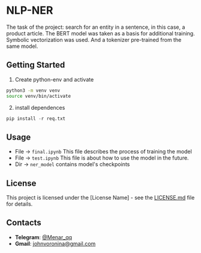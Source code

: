 # NLP-NER
 
The task of the project: search for an entity in a sentence, in this case, a product article. The BERT model was taken as a basis for additional training. Symbolic vectorization was used. And a tokenizer pre-trained from the same model.

## Getting Started

1) Create python-env and activate 

```bash 
python3 -m venv venv
source venv/bin/activate
```

2) install dependences
```python
pip install -r req.txt
```

## Usage

- File -> ```final.ipynb``` This file describes the process of training the model
- File -> ```test.ipynb``` This file is about how to use the model in the future.
- Dir -> ```ner_model``` contains model's checkpoints 


## License
This project is licensed under the [License Name] - see the [LICENSE.md](LICENSE.md) file for details.

## Contacts
- **Telegram**: [@Menar_qq](https://t.me/Menar_qq)
- **Gmail**: [johnvoronina@gmail.com](mailto:johnvoronina@gmail.com)